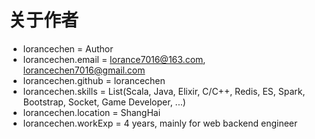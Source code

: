 # 关于作者
- lorancechen = Author
- lorancechen.email = lorance7016@163.com, lorancechen7016@gmail.com
- lorancechen.github = lorancechen
- lorancechen.skills = List(Scala, Java, Elixir, C/C++, Redis, ES, Spark, Bootstrap, Socket, Game Developer, ...)
- lorancechen.location = ShangHai
- lorancechen.workExp = 4 years, mainly for web backend engineer
